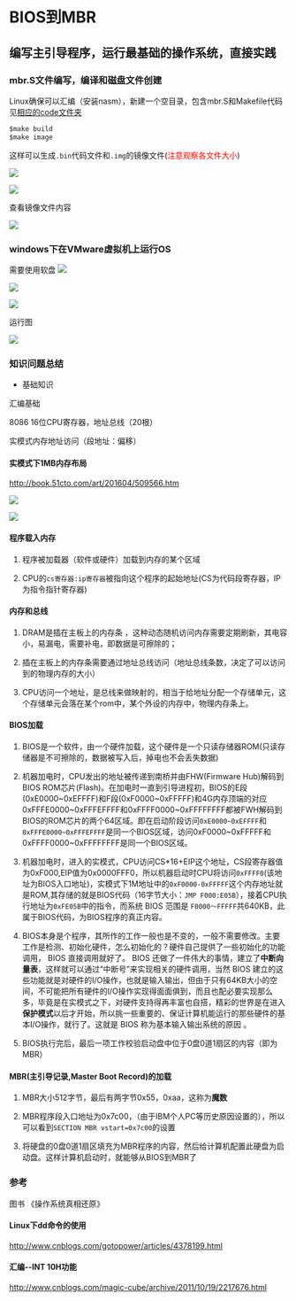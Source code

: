 # BIOS到MBR

## 编写主引导程序，运行最基础的操作系统，直接实践

### mbr.S文件编写，编译和磁盘文件创建

Linux确保可以汇编（安装nasm），新建一个空目录，包含mbr.S和Makefile代码见<a href="https://github.com/doctording/os/tree/master/docs/content/01_BIOS_to_MBR/code" target="_blank">相应的code文件夹</a>

```java
$make build
$make image
```

这样可以生成`.bin`代码文件和`.img`的镜像文件(<font color='red'>注意观察各文件大小</font>)

![](../01_BIOS_to_MBR/imgs/mk_01.jpg)

![](../01_BIOS_to_MBR/imgs/mk_02.jpg)

查看镜像文件内容

![](../01_BIOS_to_MBR/imgs/xxd.jpg)

### windows下在VMware虚拟机上运行OS

需要使用软盘
![](../01_BIOS_to_MBR/imgs/vm_01.jpg)

![](../01_BIOS_to_MBR/imgs/vm_02.jpg)

![](../01_BIOS_to_MBR/imgs/vm_03.jpg)

运行图

![](../01_BIOS_to_MBR/imgs/vm_04.jpg)

### 知识问题总结

* 基础知识

汇编基础

8086 16位CPU寄存器，地址总线（20根）

实模式内存地址访问（段地址：偏移）

#### 实模式下1MB内存布局

http://book.51cto.com/art/201604/509566.htm

![](../01_BIOS_to_MBR/imgs/mbr_1.jpg)

![](../01_BIOS_to_MBR/imgs/mbr_2.jpg)

#### 程序载入内存

1. 程序被加载器（软件或硬件）加载到内存的某个区域

2. CPU的`cs寄存器:ip寄存器`被指向这个程序的起始地址(CS为代码段寄存器，IP为指令指针寄存器)

#### 内存和总线

1. DRAM是插在主板上的内存条 ，这种动态随机访问内存需要定期刷新，其电容小，易漏电，需要补电，即数据是可擦除的；

2. 插在主板上的内存条需要通过地址总线访问（地址总线条数，决定了可以访问到的物理内存的大小）

3. CPU访问一个地址，是总线来做映射的，相当于给地址分配一个存储单元，这个存储单元会落在某个rom中，某个外设的内存中，物理内存条上。

#### BIOS加载

1. BIOS是一个软件，由一个硬件加载，这个硬件是一个只读存储器ROM(只读存储器是不可擦除的，数据被写入后，掉电也不会丢失数据)

2. 机器加电时，CPU发出的地址被传递到南桥并由FHW(Firmware Hub)解码到BIOS ROM芯片(Flash)。在加电时一直到引导进程初，BIOS的E段(0xE0000~0xEFFFF)和F段(0xF0000~0xFFFFF)和4G内存顶端的对应0xFFFE0000~0xFFFEFFFF和0xFFFF0000~0xFFFFFFFF都被FWH解码到BIOS的ROM芯片的两个64区域。即在启动阶段访问`0xE0000~0xEFFFF`和`0xFFFE0000~0xFFFEFFFF`是同一个BIOS区域，访问0xF0000~0xFFFFF和0xFFFF0000~0xFFFFFFFF是同一个BIOS区域。

3. 机器加电时，进入的实模式，CPU访问CS*16+EIP这个地址，CS段寄存器值为0xF000,EIP值为0x0000FFF0，所以机器启动时CPU将访问`0xFFFF0`(该地址为BIOS入口地址)，实模式下1M地址中的`0xF0000-0xFFFFF`这个内存地址就是ROM,其存储的就是BIOS代码（16字节大小：`JMP F000:E05B`），接着CPU执行地址为`0xFE05B`中的指令，而系统 BIOS 范围是 `F0000～FFFFF`共640KB，此属于BIOS代码，为BIOS程序的真正内容。

4. BIOS本身是个程序，其所作的工作一般也是不变的，一般不需要修改。主要工作是检测、初始化硬件，怎么初始化的？硬件自己提供了一些初始化的功能调用， BIOS 直接调用就好了。 BIOS 还做了一件伟大的事情，建立了**中断向量表**，这样就可以通过“中断号”来实现相关的硬件调用，当然 BIOS 建立的这些功能就是对硬件的I/O操作，也就是输入输出，但由于只有64KB大小的空间，不可能把所有硬件的I/O操作实现得面面俱到，而且也配必要实现那么多，毕竟是在实模式之下，对硬件支持得再丰富也自搭，精彩的世界是在进入**保护模式**以后才开始，所以挑一些重要的、保证计算机能运行的那些硬件的基本I/O操作，就行了。这就是 BIOS 称为基本输入输出系统的原因 。

5. BIOS执行完后，最后一项工作校验启动盘中位于0盘0道1扇区的内容（即为MBR）

#### MBR(主引导记录,Master Boot Record)的加载

1. MBR大小512字节，最后有两字节0x55，0xaa，这称为**魔数**

2. MBR程序段入口地址为0x7c00，（由于IBM个人PC等历史原因设置的），所以可以看到`SECTION MBR vstart=0x7c00`的设置

3. 将硬盘的0盘0道1扇区填充为MBR程序的内容，然后给计算机配置此硬盘为启动盘。这样计算机启动时，就能够从BIOS到MBR了

### 参考

图书 《操作系统真相还原》

#### Linux下dd命令的使用

http://www.cnblogs.com/gotopower/articles/4378199.html

#### 汇编--INT 10H功能

http://www.cnblogs.com/magic-cube/archive/2011/10/19/2217676.html
